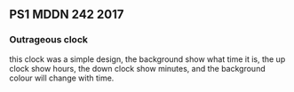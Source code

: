 ## PS1 MDDN 242 2017

### Outrageous clock

this clock was a simple design, the background show what time it is, the up clock show hours, the down clock show minutes, and the background colour will change with time.


